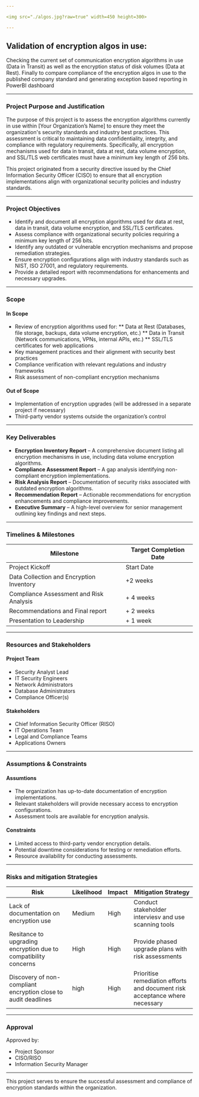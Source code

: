 ```yaml
---

<img src="./algos.jpg?raw=true" width=450 height=300>

---
```


## Validation of encryption algos in use:
Checking the current set of communication encryption algorithms in use (Data in Transit) as well as the encryption status of disk volumes (Data at Rest). Finally to compare compliance of the encryption algos in use to the published company standard and generating exception based reporting in PowerBI dashboard

---

### Project Purpose and Justification

The purpose of this project is to assess the encryption algorithms currently in use within [Your Organization’s Name] to ensure they meet the organization's security standards and industry best practices. This assessment is critical to maintaining data confidentiality, integrity, and compliance with regulatory requirements. Specifically, all encryption mechanisms used for data in transit, data at rest, data volume encryption, and SSL/TLS web certificates must have a minimum key length of 256 bits.

This project originated from a security directive issued by the Chief Information Security Officer (CISO) to ensure that all encryption implementations align with organizational security policies and industry standards.

---

### Project Objectives

* Identify and document all encryption algorithms used for data at rest, data in transit, data volume encryption, and SSL/TLS certificates.
* Assess compliance with organizational security policies requiring a minimum key length of 256 bits.
* Identify any outdated or vulnerable encryption mechanisms and propose remediation strategies.
* Ensure encryption configurations align with industry standards such as NIST, ISO 27001, and regulatory requirements.
* Provide a detailed report with recommendations for enhancements and necessary upgrades.

---

### Scope
#### In Scope

* Review of encryption algorithms used for:
** Data at Rest (Databases, file storage, backups, data volume encryption, etc.)
** Data in Transit (Network communications, VPNs, internal APIs, etc.)
** SSL/TLS certificates for web applications
* Key management practices and their alignment with security best practices
* Compliance verification with relevant regulations and industry frameworks
* Risk assessment of non-compliant encryption mechanisms

#### Out of Scope

* Implementation of encryption upgrades (will be addressed in a separate project if necessary)
* Third-party vendor systems outside the organization’s control

---

### Key Deliverables

* **Encryption Inventory Report** – A comprehensive document listing all encryption mechanisms in use, including data volume encryption algorithms.
* **Compliance Assessment Report** – A gap analysis identifying non-compliant encryption implementations.
* **Risk Analysis Report** – Documentation of security risks associated with outdated encryption algorithms.
* **Recommendation Report** – Actionable recommendations for encryption enhancements and compliance improvements.
* **Executive Summary** – A high-level overview for senior management outlining key findings and next steps.

---

### Timelines & Milestones

| Milestone | Target Completion Date |
| --------- | ---------------------- |
| Project Kickoff | Start Date |
| Data Collection and Encryption Inventory | +2 weeks |
| Compliance Assessment and Risk Analysis | + 4 weeks |
| Recommendations and Final report | + 2 weeks |
| Presentation to Leadership | + 1 week |

---

### Resources and Stakeholders

#### Project Team

* Security Analyst Lead
* IT Security Engineers
* Network Administrators
* Database Administrators
* Compliance Officer(s)

#### Stakeholders

* Chief Information Security Officer (RISO)
* IT Operations Team
* Legal and Compliance Teams
* Applications Owners

---

### Assumptions & Constraints

#### Assumtions

* The organization has up-to-date documentation of encryption implementations.
* Relevant stakeholders will provide necessary access to encryption configurations.
* Assessment tools are available for encryption analysis.

#### Constraints

* Limited access to third-party vendor encryption details.
* Potential downtime considerations for testing or remediation efforts.
* Resource availability for conducting assessments.

---

### Risks and mitigation Strategies

| Risk  | Likelihood | Impact | Mitigation Strategy |
|-------|------------|--------|---------------------|
|Lack of documentation on encryption use | Medium | High | Conduct stakeholder interviesv and use scanning tools |
| Resitance to upgrading encryption due to compatibility concerns | High | High | Provide phased upgrade plans with risk assessments |
| Discovery of non-compliant encryption close to audit deadlines | high | High | Prioritise remediation efforts and document risk acceptance where necessary | 

---

### Approval

Approved by:
* Project Sponsor
* CISO/RISO
* Information Security Manager

---

This project serves to ensure the successful assessment and compliance of encryption standards within the organization.


